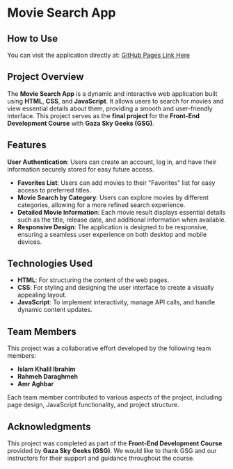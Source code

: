 # Movie Search App
## How to Use
You can visit the application directly at: [GitHub Pages Link Here](https://islam-khalil-ibrahim.github.io/Movie-Search-App/)

## Project Overview
The **Movie Search App** is a dynamic and interactive web application built using **HTML**, **CSS**, and **JavaScript**. It allows users to search for movies and view essential details about them, providing a smooth and user-friendly interface. This project serves as the **final project** for the **Front-End Development Course** with **Gaza Sky Geeks (GSG)**.

## Features
 **User Authentication**: Users can create an account, log in, and have their information securely stored for easy future access.
- **Favorites List**: Users can add movies to their "Favorites" list for easy access to preferred titles.
- **Movie Search by Category**: Users can explore movies by different categories, allowing for a more refined search experience.
- **Detailed Movie Information**: Each movie result displays essential details such as the title, release date, and additional information when available.
- **Responsive Design**: The application is designed to be responsive, ensuring a seamless user experience on both desktop and mobile devices.

## Technologies Used
- **HTML**: For structuring the content of the web pages.
- **CSS**: For styling and designing the user interface to create a visually appealing layout.
- **JavaScript**: To implement interactivity, manage API calls, and handle dynamic content updates.

## Team Members
This project was a collaborative effort developed by the following team members:
- **Islam Khalil Ibrahim**
- **Rahmeh Daraghmeh**
- **Amr Aghbar**

Each team member contributed to various aspects of the project, including page design, JavaScript functionality, and project structure.

## Acknowledgments
This project was completed as part of the **Front-End Development Course** provided by **Gaza Sky Geeks (GSG)**. We would like to thank GSG and our instructors for their support and guidance throughout the course.
